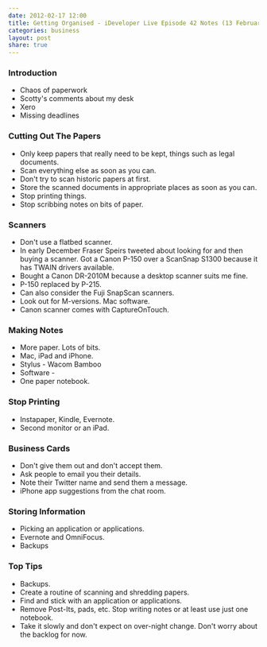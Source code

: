 ```yaml
---
date: 2012-02-17 12:00
title: Getting Organised - iDeveloper Live Episode 42 Notes (13 February 2012) 
categories: business
layout: post
share: true
---
```


### Introduction
* Chaos of paperwork
* Scotty's comments about my desk
* Xero
* Missing deadlines

### Cutting Out The Papers
* Only keep papers that really need to be kept, things such as legal documents.
* Scan everything else as soon as you can.
* Don't try to scan historic papers at first.
* Store the scanned documents in appropriate places as soon as you can.
* Stop printing things.
* Stop scribbing notes on bits of paper.

### Scanners
* Don't use a flatbed scanner.
* In early December Fraser Speirs tweeted about looking for and then buying a scanner. Got a Canon P-150 over a ScanSnap S1300 because it has TWAIN drivers available.
* Bought a Canon DR-2010M because a desktop scanner suits me fine.
* P-150 replaced by P-215.
* Can also consider the Fuji SnapScan scanners.
* Look out for M-versions. Mac software.
* Canon scanner comes with CaptureOnTouch.

### Making Notes
* More paper. Lots of bits.
* Mac, iPad and iPhone.
* Stylus - Wacom Bamboo
* Software - 
* One paper notebook.

### Stop Printing
* Instapaper, Kindle, Evernote.
* Second monitor or an iPad.

### Business Cards
* Don't give them out and don't accept them.
* Ask people to email you their details.
* Note their Twitter name and send them a message.
* iPhone app suggestions from the chat room.

### Storing Information
* Picking an application or applications.
* Evernote and OmniFocus.
* Backups

### Top Tips
* Backups.
* Create a routine of scanning and shredding papers.
* Find and stick with an application or applications.
* Remove Post-Its, pads, etc. Stop writing notes or at least use just one notebook.
* Take it slowly and don't expect on over-night change. Don't worry about the backlog for now.
